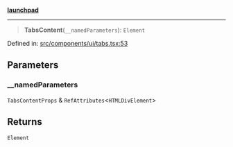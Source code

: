 [**launchpad**](index.md)

***

> **TabsContent**(`__namedParameters`): `Element`

Defined in: [src/components/ui/tabs.tsx:53](https://github.com/victorbratov/launchpad/blob/d1815ef1a573b42ac1f231f3f3d6617bddce6dbe/src/components/ui/tabs.tsx#L53)

## Parameters

### \_\_namedParameters

`TabsContentProps` & `RefAttributes`\<`HTMLDivElement`\>

## Returns

`Element`
